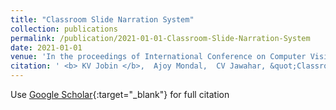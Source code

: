```yaml
---
title: "Classroom Slide Narration System"
collection: publications
permalink: /publication/2021-01-01-Classroom-Slide-Narration-System
date: 2021-01-01
venue: 'In the proceedings of International Conference on Computer Vision and Image Processing'
citation: ' <b> KV Jobin </b>,  Ajoy Mondal,  CV Jawahar, &quot;Classroom Slide Narration System.&quot; In the proceedings of International Conference on Computer Vision and Image Processing, 2021.'
---
```

Use [Google Scholar](https://scholar.google.com/scholar?q=Classroom+Slide+Narration+System){:target="_blank"} for full citation